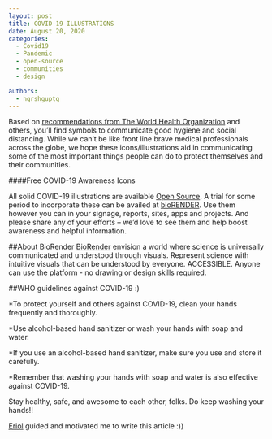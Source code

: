 ```yaml
---
layout: post
title: COVID-19 ILLUSTRATIONS
date: August 20, 2020
categories:
  - Covid19
  - Pandemic
  - open-source
  - communities
  - design

authors:
  - hqrshguptq
---
```


Based on [recommendations from The World Health Organization](https://www.who.int/emergencies/diseases/novel-coronavirus-2019)  and others, you’ll find symbols to communicate good hygiene and social distancing. While we can’t be like front line brave medical professionals across the globe, we hope these icons/illustrations aid in communicating some of the most important things people can do to protect themselves and their communities.

####Free COVID-19 Awareness Icons

All solid COVID-19 illustrations are available [Open Source](https://app.biorender.com/). A trial for some period to incorporate these can be availed at [bioRENDER](https://app.biorender.com/).
Use them however you can in your signage, reports, sites, apps and projects. And please share any of your efforts – we’d love to see them and help boost awareness and helpful information.

##About BioRender
[BioRender](https://app.biorender.com/) envision a world where science is universally communicated and understood through visuals. Represent science with intuitive visuals that can be understood by everyone. ACCESSIBLE. Anyone can use the platform - no drawing or design skills required.


##WHO guidelines against COVID-19 :)

*To protect yourself and others against COVID-19, clean your hands frequently and thoroughly. 

*Use alcohol-based hand sanitizer or wash your hands with soap and water.

*If you use an alcohol-based hand sanitizer, make sure you use and store it carefully.

*Remember that washing your hands with soap and water is also effective against COVID-19.



Stay healthy, safe, and awesome to each other, folks. Do keep washing your hands!!

[Eriol](https://github.com/Erioldoesdesign) guided and motivated me to write this article :))


